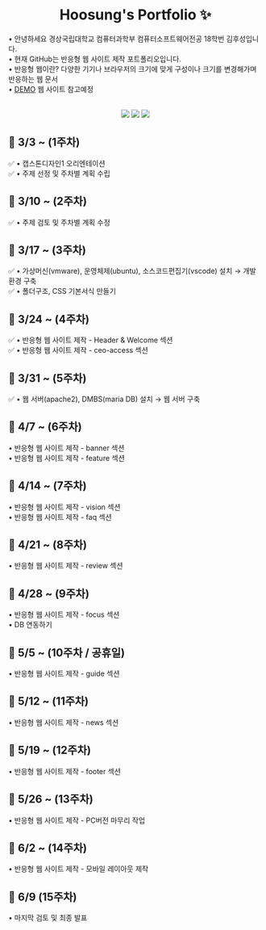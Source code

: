 <p align="center">
  <h1 align="center"> Hoosung's Portfolio ✨</h1>

  <p align="left">
  • 안녕하세요 경상국립대학교 컴퓨터과학부 컴퓨터소프트웨어전공 18학번 김후성입니다. <br/>
  • 현재 GitHub는 반응형 웹 사이트 제작 포트폴리오입니다. <br/> 
  • 반응형 웹이란? 다양한 기기나 브라우저의 크기에 맞게 구성이나 크기를 변경해가며 반응하는 웹 문서 <br/>
  • <a href="https://congchu.github.io/web-porfolio/">DEMO</a> 웹 사이트 참고예정 <br/>
  
  <p align="center">
    <br/>
    <img src="https://img.shields.io/badge/-HTML5-05122A?style=flat&logo=HTML5&logoColor=FF4040"/>
    <img src="https://img.shields.io/badge/-CSS3-05122A?style=flat&logo=CSS3&logoColor=3D567C"/>
    <img src="https://img.shields.io/badge/-JavaScript-05122A?style=flat&logo=JavaScript&logoColor=FFFF99"/>
 
  <br/>
  
<p align="center">
  <h2 align="left"> 🚩 3/3 ~ (1주차) </h2>
  <p align="left">
  ✅ • 캡스톤디자인1 오리엔테이션<br/> 
  ✅ • 주제 선정 및 주차별 계획 수립<br/> 
  
<p align="center">
  <h2 align="left"> 📢 3/10 ~ (2주차) </h2>
  <p align="left">
  ✅ • 주제 검토 및 주차별 계획 수정<br/>
  
<p align="center">
  <h2 align="left"> 🚩 3/17 ~ (3주차) </h2>
  <p align="left">
  ✅ • 가상머신(vmware), 운영체제(ubuntu), 소스코드편집기(vscode) 설치 → 개발환경 구축<br/>
  ✅ • 폴더구조, CSS 기본서식 만들기<br/>
  
<p align="center">
  <h2 align="left"> 📢 3/24 ~ (4주차) </h2>
  <p align="left">
  ✅ • 반응형 웹 사이트 제작 - Header & Welcome 섹션<br/>
  ✅ • 반응형 웹 사이트 제작 - ceo-access 섹션<br/>
  
<p align="center">
  <h2 align="left"> 🚩 3/31 ~ (5주차) </h2>  
  <p align="left">
  ✅ • 웹 서버(apache2), DMBS(maria DB) 설치 → 웹 서버 구축<br/>
  
<p align="center">
  <h2 align="left"> 📢 4/7 ~ (6주차) </h2>  
  <p align="left">
  • 반응형 웹 사이트 제작 - banner 섹션<br/>
  • 반응형 웹 사이트 제작 - feature 섹션<br/>
  
<p align="center">
  <h2 align="left"> 🚩 4/14 ~ (7주차) </h2>  
  <p align="left">
  • 반응형 웹 사이트 제작 - vision 섹션<br/>
  • 반응형 웹 사이트 제작 - faq 섹션<br/>
  
<p align="center">
  <h2 align="left"> 🚩 4/21 ~ (8주차) </h2>  
  <p align="left">
  • 반응형 웹 사이트 제작 - review 섹션<br/>
  
<p align="center">
  <h2 align="left"> 📢 4/28 ~ (9주차) </h2>  
  <p align="left">
  • 반응형 웹 사이트 제작 - focus 섹션<br/>
  • DB 연동하기<br/>
  
<p align="center">
  <h2 align="left"> 🚩 5/5 ~ (10주차 / 공휴일) </h2>  
  <p align="left">
  • 반응형 웹 사이트 제작 - guide 섹션<br/>
  
<p align="center">
  <h2 align="left"> 🚩 5/12 ~ (11주차) </h2>  
  <p align="left">
  • 반응형 웹 사이트 제작 - news 섹션<br/>
  
<p align="center">
  <h2 align="left"> 📢 5/19 ~ (12주차) </h2>  
  <p align="left">
  • 반응형 웹 사이트 제작 - footer 섹션<br/>
  
<p align="center">
  <h2 align="left"> 🚩 5/26 ~ (13주차) </h2>  
  <p align="left">
  • 반응형 웹 사이트 제작 - PC버전 마무리 작업<br/>
  
<p align="center">
  <h2 align="left"> 🚩 6/2 ~ (14주차) </h2>  
  <p align="left">
  • 반응형 웹 사이트 제작 - 모바일 레이아웃 제작<br/>
  
<p align="center">
  <h2 align="left"> 📢 6/9 (15주차) </h2>  
  <p align="left">
  • 마지막 검토 및 최종 발표<br/>

